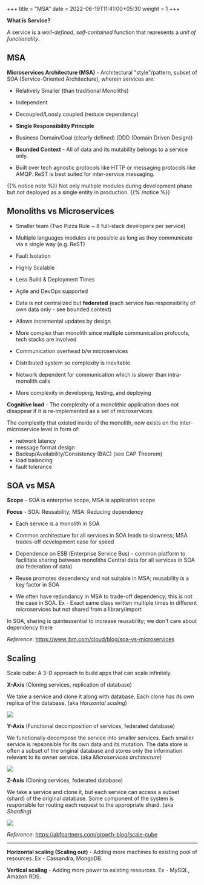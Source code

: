 +++
title = "MSA"
date = 2022-06-19T11:41:00+05:30
weight = 1
+++

**What is Service?**

A service is a _well-defined_, _self-contained_ function that represents a _unit of functionality_.

## MSA

**Microservices Architecture (MSA)** - Architectural "style"/pattern, subset of SOA (Service-Oriented Architecture), wherein services are:

- Relatively Smaller (than traditional Monoliths)

- Independent

- Decoupled/Loosly coupled (reduce dependency)

- **Single Responsibility Principle**

- Business Domain/Goal (clearly defined) (DDD (Domain Driven Design))

- **Bounded Context** - All of data and its mutability belongs to a service only.

- Built over tech agnostic protocols like HTTP or messaging protocols like AMQP. ReST is best suited for inter-service messaging.

{{% notice note %}}
Not only multiple modules during development phase but _not_ deployed as a single entity in production.
{{% /notice %}}

## Monoliths vs Microservices

- Smaller team (Two Pizza Rule ~ 8 full-stack developers per service)
- Multiple languages modules are possible as long as they communicate via a single way (e.g. ReST)
- Fault Isolation
- Highly Scalable
- Less Build & Deployment Times
- Agile and DevOps supported
- Data is not centralized but **federated** (each service has responsibility of own data only - see bounded context)
- Allows incremental updates by design

- More complex than monolith since multiple communication protocols, tech stacks are involved
- Communication overhead b/w microservices
- Distributed system so complexity is inevitable
- Network dependent for communication which is slower than intra-monolith calls
- More complexity in developing, testing, and deploying

**Cognitive load** - The complexity of a monolithic application does not disappear if it is re-implemented as a set of microservices.

The complexity that existed inside of the monolith, now exists on the inter-microservice level in form of:
- network latency
- message format design
- Backup/Availability/Consistency (BAC) (see CAP Theorem)
- load balancing
- fault tolerance

## SOA vs MSA

**Scope** - SOA is enterprise scope, MSA is application scope

**Focus** - SOA: Reusability; MSA: Reducing dependency

- Each service is a monolith in SOA

- Common architecture for all services in SOA leads to slowness; MSA trades-off development ease for speed

- Dependence on ESB (Enterprise Service Bus) - common platform to facilitate sharing between monoliths
Central data for all services in SOA (no federation of data)

- Reuse promotes dependency and not suitable in MSA; reusability is a key factor in SOA

- We often have redundancy in MSA to trade-off dependency; this is not the case in SOA. Ex - Exact same class written multiple times in different microservices but not shared from a library/import

In SOA, sharing is quintessential to increase reusability; we don't care about dependency there

_Reference_: https://www.ibm.com/cloud/blog/soa-vs-microservices

## Scaling
Scale cube: A 3-D approach to build apps that can scale infinitely.

**X-Axis** (Cloning services, replication of database)

We take a service and clone it along with database. Each clone has its own replica of the database. (aka _Horizontal scaling_)

![](https://i.imgur.com/AiRvczI.png)

**Y-Axis** (Functional decomposition of services, federated database)

We functionally decompose the service into smaller services. Each smaller service is repsonsible for its own data and its mutation. The data store is often a subset of the original database and stores only the information relevant to its owner service. (aka _Microservices architecture_)

![](https://i.imgur.com/sKF4Acn.png)

**Z-Axis** (Cloning services, federated database)

We take a service and clone it, but each service can access a subset (shard) of the original database. Some component of the system is responsible for routing each request to the appropriate shard. (aka _Sharding_)

![](https://i.imgur.com/JjYsnIr.png)

_Reference_: https://akfpartners.com/growth-blog/scale-cube

---
**Horizontal scaling (Scaling out)** - Adding more machines to existing pool of resources. Ex - Cassandra, MongoDB.

**Vertical scaling** - Adding more power to existing resources. Ex - MySQL, Amazon RDS.